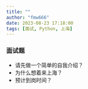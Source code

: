 ```yaml
---
title: ""
author: "fmw666"
date: 2023-08-23 17:18:00
tags: [面试, Python, 上海]
---
```



### 面试题

+ 请先做一个简单的自我介绍？
+ 为什么想着来上海？
+ 预计到岗时间？